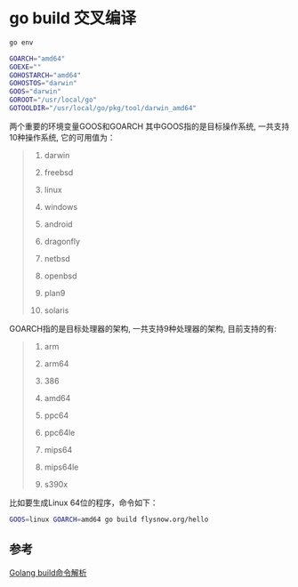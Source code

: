 # go build 交叉编译

```bash
go env

GOARCH="amd64"
GOEXE=""
GOHOSTARCH="amd64"
GOHOSTOS="darwin"
GOOS="darwin"
GOROOT="/usr/local/go"
GOTOOLDIR="/usr/local/go/pkg/tool/darwin_amd64"
```

两个重要的环境变量GOOS和GOARCH
其中GOOS指的是目标操作系统, 一共支持10种操作系统, 它的可用值为：

> 1. darwin
>
> 2. freebsd
>
> 3. linux
>
> 4. windows
>
> 5. android
>
> 6. dragonfly
>
> 7. netbsd
>
> 8. openbsd
>
> 9. plan9
>
> 10. solaris

GOARCH指的是目标处理器的架构, 一共支持9种处理器的架构, 目前支持的有:

> 1. arm
>
> 2. arm64
>
> 3. 386
>
> 4. amd64
>
> 5. ppc64
>
> 6. ppc64le
>
> 7. mips64
>
> 8. mips64le
>
> 9. s390x

比如要生成Linux 64位的程序，命令如下：

```bash
GOOS=linux GOARCH=amd64 go build flysnow.org/hello
```

## 参考

[Golang build命令解析](https://www.cnblogs.com/liuzhongchao/p/9365758.html)
